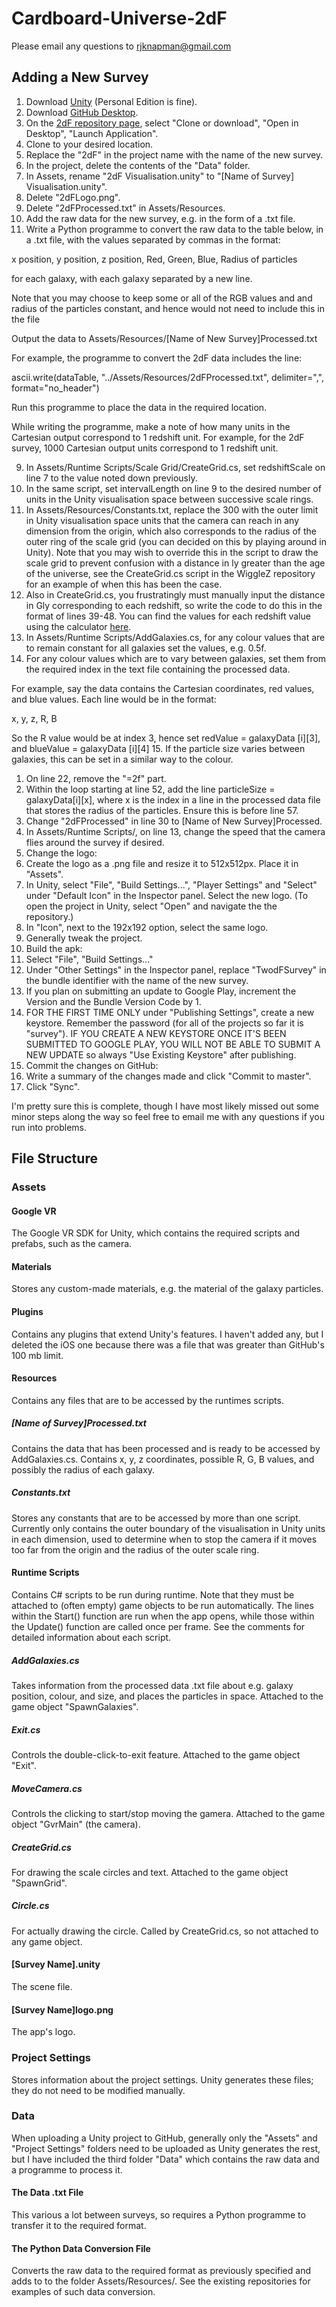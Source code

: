 # Cardboard-Universe-2dF
Please email any questions to rjknapman@gmail.com

## Adding a New Survey
1. Download [Unity](https://unity3d.com/) (Personal Edition is fine).
2. Download [GitHub Desktop](https://desktop.github.com/).
3. On the [2dF repository page](https://github.com/RossKnapman/Cardboard-Universe-2dF), select "Clone or download", "Open in Desktop", "Launch Application".
4. Clone to your desired location.
5. Replace the "2dF" in the project name with the name of the new survey.
6. In the project, delete the contents of the "Data" folder.
7. In Assets, rename "2dF Visualisation.unity" to "[Name of Survey] Visualisation.unity".
8. Delete "2dFLogo.png".
7. Delete "2dFProcessed.txt" in Assets/Resources.
7. Add the raw data for the new survey, e.g. in the form of a .txt file.
8. Write a Python programme to convert the raw data to the table below, in a .txt file, with the values separated by commas in the format:

  x position, y position, z position, Red, Green, Blue, Radius of particles
  
  for each galaxy, with each galaxy separated by a new line.

  Note that you may choose to keep some or all of the RGB values and and radius of the particles constant, and hence would not need to include this in the file

  Output the data to Assets/Resources/[Name of New Survey]Processed.txt

  For example, the programme to convert the 2dF data includes the line:

  ascii.write(dataTable, "../Assets/Resources/2dFProcessed.txt", delimiter=",", format="no_header")

  Run this programme to place the data in the required location.

  While writing the programme, make a note of how many units in the Cartesian output correspond to 1 redshift unit. For example, for the 2dF survey, 1000 Cartesian output units correspond to 1 redshift unit.

9. In Assets/Runtime Scripts/Scale Grid/CreateGrid.cs, set redshiftScale on line 7 to the value noted down previously.
10. In the same script, set intervalLength on line 9 to the desired number of units in the Unity visualisation space between successive scale rings.
11. In Assets/Resources/Constants.txt, replace the 300 with the outer limit in Unity visualisation space units that the camera can reach in any dimension from the origin, which also corresponds to the radius of the outer ring of the scale grid (you can decided on this by playing around in Unity). Note that you may wish to override this in the script to draw the scale grid to prevent confusion with a distance in ly greater than the age of the universe, see the CreateGrid.cs script in the WiggleZ repository for an example of when this has been the case.
12. Also in CreateGrid.cs, you frustratingly must manually input the distance in Gly corresponding to each redshift, so write the code to do this in the format of lines 39-48. You can find the values for each redshift value using the calculator [here](http://www.astro.ucla.edu/~wright/CosmoCalc.html).
13. In Assets/Runtime Scripts/AddGalaxies.cs, for any colour values that are to remain constant for all galaxies set the values, e.g. 0.5f.
14. For any colour values which are to vary between galaxies, set them from the required index in the text file containing the processed data.

  For example, say the data contains the Cartesian coordinates, red values, and blue values. Each line would be in the format:
  
  x, y, z, R, B
  
  So the R value would be at index 3, hence set redValue = galaxyData [i][3], and blueValue = galaxyData [i][4]
15. If the particle size varies between galaxies, this can be set in a similar way to the colour.
  1. On line 22, remove the "=2f" part.
  2. Within the loop starting at line 52, add the line particleSize = galaxyData[i][x], where x is the index in a line in the processed data file that stores the radius of the particles. Ensure this is before line 57.
16. Change "2dFProcessed" in line 30 to [Name of New Survey]Processed.
17. In Assets/Runtime Scripts/, on line 13, change the speed that the camera flies around the survey if desired.
18. Change the logo:
  1. Create the logo as a .png file and resize it to 512x512px. Place it in "Assets".
  1. In Unity, select "File", "Build Settings...", "Player Settings" and "Select" under "Default Icon" in the Inspector panel. Select the new logo. (To open the project in Unity, select "Open" and navigate the the repository.)
  2. In "Icon", next to the 192x192 option, select the same logo.
19. Generally tweak the project.
20. Build the apk:
  1. Select "File", "Build Settings..."
  2. Under "Other Settings" in the Inspector panel, replace "TwodFSurvey" in the bundle identifier with the name of the new survey.
  3. If you plan on submitting an update to Google Play, increment the Version and the Bundle Version Code by 1.
  4. FOR THE FIRST TIME ONLY under "Publishing Settings", create a new keystore. Remember the password (for all of the projects so far it is "survey"). IF YOU CREATE A NEW KEYSTORE ONCE IT'S BEEN SUBMITTED TO GOOGLE PLAY, YOU WILL NOT BE ABLE TO SUBMIT A NEW UPDATE so always "Use Existing Keystore" after publishing.
21. Commit the changes on GitHub:
  1. Write a summary of the changes made and click "Commit to master".
  2. Click "Sync".

I'm pretty sure this is complete, though I have most likely missed out some minor steps along the way so feel free to email me with any questions if you run into problems.

## File Structure

### Assets

#### Google VR
The Google VR SDK for Unity, which contains the required scripts and prefabs, such as the camera.

#### Materials
Stores any custom-made materials, e.g. the material of the galaxy particles.

#### Plugins
Contains any plugins that extend Unity's features. I haven't added any, but I deleted the iOS one because there was a file that was greater than GitHub's 100 mb limit.

#### Resources
Contains any files that are to be accessed by the runtimes scripts.
##### [Name of Survey]Processed.txt
Contains the data that has been processed and is ready to be accessed by AddGalaxies.cs. Contains x, y, z coordinates, possible R, G, B values, and possibly the radius of each galaxy.
##### Constants.txt
Stores any constants that are to be accessed by more than one script. Currently only contains the outer boundary of the visualisation in Unity units in each dimension, used to determine when to stop the camera if it moves too far from the origin and the radius of the outer scale ring.

#### Runtime Scripts
Contains C# scripts to be run during runtime. Note that they must be attached to (often empty) game objects to be run automatically. The lines within the Start() function are run when the app opens, while those within the Update() function are called once per frame. See the comments for detailed information about each script.
##### AddGalaxies.cs
Takes information from the processed data .txt file about e.g. galaxy position, colour, and size, and places the particles in space. Attached to the game object "SpawnGalaxies".
##### Exit.cs
Controls the double-click-to-exit feature. Attached to the game object "Exit".
##### MoveCamera.cs
Controls the clicking to start/stop moving the gamera. Attached to the game object "GvrMain" (the camera).
##### CreateGrid.cs
For drawing the scale circles and text. Attached to the game object "SpawnGrid".
##### Circle.cs
For actually drawing the circle. Called by CreateGrid.cs, so not attached to any game object.

#### [Survey Name].unity
The scene file.

#### [Survey Name]logo.png
The app's logo.

### Project Settings
Stores information about the project settings. Unity generates these files; they do not need to be modified manually.

### Data
When uploading a Unity project to GitHub, generally only the "Assets" and "Project Settings" folders need to be uploaded as Unity generates the rest, but I have included the third folder "Data" which contains the raw data and a programme to process it.

#### The Data .txt File
This various a lot between surveys, so requires a Python programme to transfer it to the required format.

#### The Python Data Conversion File
Converts the raw data to the required format as previously specified and adds to to the folder Assets/Resources/. See the existing repositories for examples of such data conversion.
